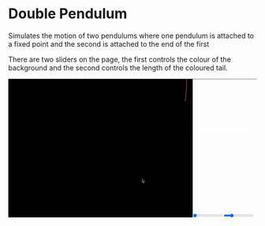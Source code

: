 # Double Pendulum

Simulates the motion of two pendulums where one pendulum is attached to a fixed point and the second is attached to the end of the first

There are two sliders on the page, the first controls the colour of the background and the second controls the length of the coloured tail.

![](gif/double-pendulum.gif)
